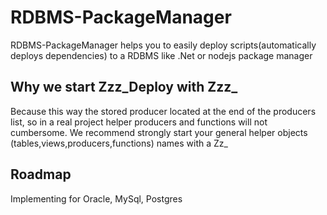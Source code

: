# RDBMS-PackageManager
RDBMS-PackageManager helps you to easily deploy scripts(automatically deploys dependencies) to a RDBMS like .Net or nodejs package manager 

## Why we start Zzz_Deploy with Zzz_
Because this way the stored producer located at the end of the producers list, 
so in a real project helper producers and functions will not cumbersome.
We recommend strongly start your general helper objects (tables,views,producers,functions) names with a Zz_


## Roadmap
Implementing for Oracle, MySql, Postgres